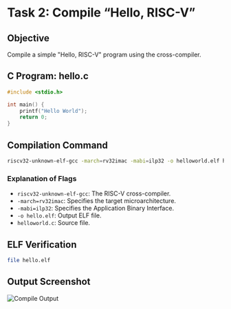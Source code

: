 
# Task 2: Compile “Hello, RISC-V”

## Objective
Compile a simple "Hello, RISC-V" program using the cross-compiler.

## C Program: hello.c
```c
#include <stdio.h>

int main() {
    printf("Hello World");
    return 0;
}
```

## Compilation Command
```bash
riscv32-unknown-elf-gcc -march=rv32imac -mabi=ilp32 -o helloworld.elf helloworld.c
```

### Explanation of Flags
- `riscv32-unknown-elf-gcc`: The RISC-V cross-compiler.
- `-march=rv32imac`: Specifies the target microarchitecture.
- `-mabi=ilp32`: Specifies the Application Binary Interface.
- `-o hello.elf`: Output ELF file.
- `helloworld.c`: Source file.

## ELF Verification
```bash
file hello.elf
```

## Output Screenshot
![Compile Output](./images/compile_hello_output.png)
